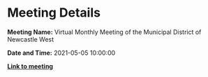 # Meeting Details

**Meeting Name:** Virtual Monthly Meeting of the Municipal District of Newcastle West

**Date and Time:** 2021-05-05 10:00:00

**<a href="https://www.limerick.ie/council/whats-on/monthly-meeting-municipal-district-newcastle-west-61" target="_blank">Link to meeting</a>**

